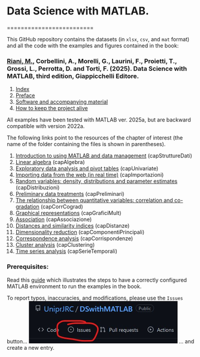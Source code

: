 # Data Science with MATLAB.

\=========================

This GitHub repository contains the datasets (in `xlsx`, `csv`, and `mat` format) and all the code with the examples and figures contained in the book:

### [Riani, M.](http://www.riani.it), Corbellini, A., Morelli, G., Laurini, F., Proietti, T., Grossi, L., Perrotta, D. and Torti, F. (2025). Data Science with MATLAB, third edition, Giappicchelli Editore.

1.  [Index](https://github.com/UniprJRC/DSwithMATLAB/tree/main/matlabfiles/risorse/indice.pdf)
2.  [Preface](https://github.com/UniprJRC/DSwithMATLAB/tree/main/matlabfiles/risorse/prefazione.pdf)
3.  [Software and accompanying material](https://github.com/UniprJRC/DSwithMATLAB/tree/main/matlabfiles/risorse/Software_materiale_corredo.pdf)
4.  [How to keep the project alive](https://github.com/UniprJRC/DSwithMATLAB/tree/main/matlabfiles/risorse/progetto_vivo.pdf)

All examples have been tested with MATLAB ver. 2025a, but are backward compatible with version 2022a.

The following links point to the resources of the chapter of interest (the name of the folder containing the files is shown in parentheses).

1.  [Introduction to using MATLAB and data management](https://github.com/UniprJRC/DSwithMATLAB/tree/main/matlabfiles/capStruttureDati) (capStruttureDati)
2.  [Linear algebra](https://github.com/UniprJRC/DSwithMATLAB/tree/main/matlabfiles/capAlgebraBase) (capAlgebra)
3.  [Exploratory data analysis and pivot tables](https://github.com/UniprJRC/DSwithMATLAB/tree/main/matlabfiles/capImportazioni) (capUnivariate)
4.  [Importing data from the web (in real time)](https://github.com/UniprJRC/DSwithMATLAB/tree/main/matlabfiles/capUnivariate) (capImportazioni)
5.  [Random variables: density, distributions and parameter estimates](https://github.com/UniprJRC/DSwithMATLAB/tree/main/matlabfiles/capDistribuzioni) (capDistribuzioni)
6.  [Preliminary data treatments](https://github.com/UniprJRC/DSwithMATLAB/tree/main/matlabfiles/capPreliminari) (capPreliminari)
7.  [The relationship between quantitative variables: correlation and co-gradation](https://github.com/UniprJRC/DSwithMATLAB/tree/main/matlabfiles/capCorrCograd) (capCorrCograd)
8.  [Graphical representations](https://github.com/UniprJRC/DSwithMATLAB/tree/main/matlabfiles/capGraficiMult) (capGraficiMult)
9.  [Association](https://github.com/UniprJRC/DSwithMATLAB/tree/main/matlabfiles/capAssociazione) (capAssociazione)
10. [Distances and similarity indices](https://github.com/UniprJRC/DSwithMATLAB/tree/main/matlabfiles/capDistanze) (capDistanze)
11. [Dimensionality reduction](https://github.com/UniprJRC/DSwithMATLAB/tree/main/matlabfiles/capComponentiPrincipali) (capComponentiPrincipali)
12. [Correspondence analysis](https://github.com/UniprJRC/DSwithMATLAB/tree/main/matlabfiles/capCorrispondenze) (capCorrispondenze)
13. [Cluster analysis](https://github.com/UniprJRC/DSwithMATLAB/tree/main/matlabfiles/capClustering) (capClustering)
14. [Time series analysis](https://github.com/UniprJRC/DSwithMATLAB/tree/main/matlabfiles/capSerieTemporali) (capSerieTemporali)

### Prerequisites:

Read this [guide](https://github.com/UniprJRC/DSwithMATLAB/tree/main/matlabfiles/risorse/Software_materiale_corredo.pdf) which illustrates the steps to have a correctly configured MATLAB environment to run the examples in the book.

To report typos, inaccuracies, and modifications, please use the `Issues` button...
![Issues](https://github.com/UniprJRC/DSwithMATLAB/blob/main/issues.jpg?raw=true)
... and create a new entry.
